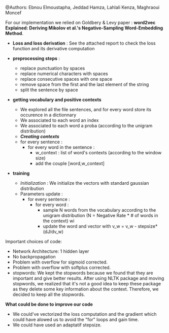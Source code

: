 @Authors: Ebnou Elmoustapha, Jeddad Hamza, Lahlali Kenza, Maghraoui Moncef

For our implementation we relied on Goldbery & Levy paper : **word2vec Explained: Deriving Mikolov et al.'s Negative-Sampling Word-Embedding Method**.

- **Loss and loss derivation** : See the attached report to check the loss function and its derivative computation

- **preprocessing steps** : 
  - replace punctuation by spaces
  - replace numerical characters with spaces
  - replace consecutive spaces with one space
  - remove space from the first and the last element of the string
  - split the sentence by space
  
- **getting vocabulary and positive contexts**
  - We explored all the file sentences, and for every word store its occurence in a dictionnary
  - We associated to each word an index
  - We associated to each word a proba (according to the unigram distribution)
  - **_Creating contexts_**
  - for every sentence :
    - for every word in the sentence :
      - w_context : list of word's contexts (according to the window size)
      - add the couple [word,w_context]

- **training**
  - _Initialization_ : We initialize the vectors with standard gaussian distribution
  - Parameters update :
    - for every sentence :
      - for every word :
        - sample N words from the vocabulary according to the unigram distribution (N = Negative Rate * # of words in the context) wi
        - update the word and  vector with v_w = v_w - stepsize*(dJ/dv_w)

Important choices of code:
- Network Architecture: 1 hidden layer
- No backpropagation
- Problem with overflow for sigmoid corrected.
- Problem with overflow with softplus corrected.
- stopwords: We kept the stopwords because we found that they are important and give better results. After using NLTK package and moving stopwords, we realized that it's not a good idea to keep these package as they delete some key information about the context. Therefore, we decided to keep all the stopwords.

**What could be done to improve our code**

- We could've vectorized the loss computation and the gradient which could have alowed us to avoid the "for" loops and gain time.
- We could have used an adaptatif stepsize.
